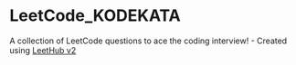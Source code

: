 # LeetCode_KODEKATA
A collection of LeetCode questions to ace the coding interview! - Created using [LeetHub v2](https://github.com/arunbhardwaj/LeetHub-2.0)
